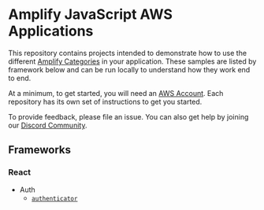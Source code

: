 # Amplify JavaScript AWS Applications

This repository contains projects intended to demonstrate how to use the different [Amplify Categories](https://docs.amplify.aws/) in your application. These samples are listed by framework below and can be run locally to understand how they work end to end.

At a minimum, to get started, you will need an [AWS Account](https://portal.aws.amazon.com/billing/signup#/start). Each repository has its own set of instructions to get you started.

To provide feedback, please file an issue. You can also get help by joining our [Discord Community](https://discord.gg/amplify).

## Frameworks

### React

- Auth
  - [`authenticator`](./samples/react/auth/authenticator)
